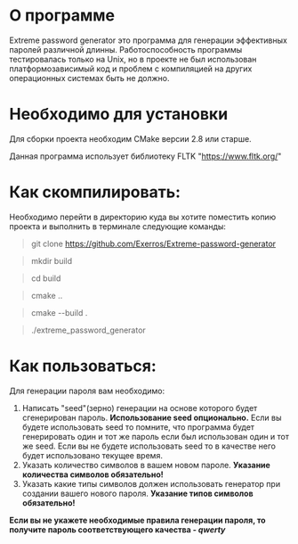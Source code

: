 # О программе
Extreme password generator это программа для генерации эффективных паролей
различной длинны. Работоспособность программы тестировалась только на
Unix, но в проекте не был использован платформозависимый код и проблем с
компиляцией на других операционных системах быть не должно.

# Необходимо для установки
Для сборки проекта необходим CMake версии 2.8 или старше.

Данная программа использует библиотеку FLTK "https://www.fltk.org/"

# Как скомпилировать:
Необходимо перейти в директорию куда вы хотите поместить копию
проекта и выполнить в терминале следующие команды:
> git clone https://github.com/Exerros/Extreme-password-generator

> mkdir build

> cd build

> cmake ..
    
> cmake --build .
    
> ./extreme_password_generator

# Как пользоваться:
Для генерации пароля вам необходимо:
1. Написать "seed"(зерно) генерации на основе которого будет сгенерирован
пароль. **Использование seed опционально.** Если вы будете использовать
seed то помните, что программа будет генерировать один и тот же пароль
если был использован один и тот же seed. Если вы не будете использовать
seed то в качестве него будет использовано текущее время.
2. Указать количество символов в вашем новом пароле. **Указание количества
символов обязательно!**
3. Указать какие типы символов должен использовать генератор при создании
вашего нового пароля. **Указание типов символов обязательно!**

**Если вы не укажете необходимые правила генерации пароля, то получите
пароль соответствующего качества - *qwerty***
